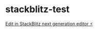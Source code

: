 # stackblitz-test

[Edit in StackBlitz next generation editor ⚡️](https://stackblitz.com/~/github.com/mathum49/stackblitz-test)